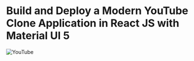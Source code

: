 # Build and Deploy a Modern YouTube Clone Application in React JS with Material UI 5

![YouTube](https://i.ibb.co/4R5RkmW/Thumbnail-5.png)

